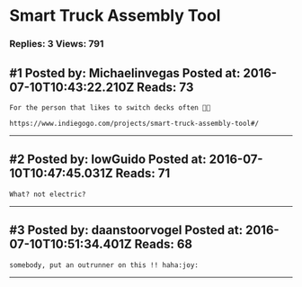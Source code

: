 # Smart Truck Assembly Tool

### Replies: 3 Views: 791

## \#1 Posted by: Michaelinvegas Posted at: 2016-07-10T10:43:22.210Z Reads: 73

```
For the person that likes to switch decks often 🤘🏻

https://www.indiegogo.com/projects/smart-truck-assembly-tool#/
```

---
## \#2 Posted by: lowGuido Posted at: 2016-07-10T10:47:45.031Z Reads: 71

```
What? not electric?
```

---
## \#3 Posted by: daanstoorvogel Posted at: 2016-07-10T10:51:34.401Z Reads: 68

```
somebody, put an outrunner on this !! haha:joy:
```

---
